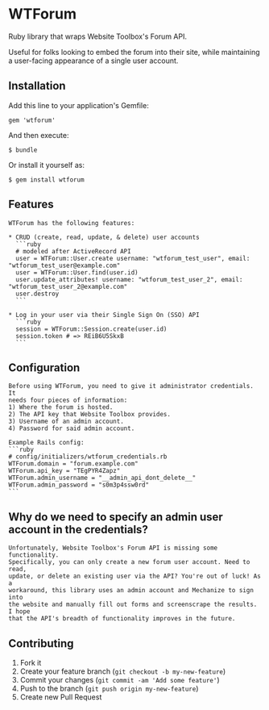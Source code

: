 # WTForum

Ruby library that wraps Website Toolbox's Forum API.

Useful for folks looking to embed the forum into their site, while maintaining
a user-facing appearance of a single user account.

## Installation

Add this line to your application's Gemfile:

    gem 'wtforum'

And then execute:

    $ bundle

Or install it yourself as:

    $ gem install wtforum

## Features

    WTForum has the following features:

    * CRUD (create, read, update, & delete) user accounts
      ```ruby
      # modeled after ActiveRecord API
      user = WTForum::User.create username: "wtforum_test_user", email: "wtforum_test_user@example.com"
      user = WTForum::User.find(user.id)
      user.update_attributes! username: "wtforum_test_user_2", email: "wtforum_test_user_2@example.com"
      user.destroy
      ```

    * Log in your user via their Single Sign On (SSO) API
      ```ruby
      session = WTForum::Session.create(user.id)
      session.token # => REiB6U5SkxB
      ```

## Configuration

    Before using WTForum, you need to give it administrator credentials. It
    needs four pieces of information:
    1) Where the forum is hosted.
    2) The API key that Website Toolbox provides.
    3) Username of an admin account.
    4) Password for said admin account.

    Example Rails config:
    ```ruby
    # config/initializers/wtforum_credentials.rb
    WTForum.domain = "forum.example.com"
    WTForum.api_key = "TEgPYR4Zapz"
    WTForum.admin_username = "__admin_api_dont_delete__"
    WTForum.admin_password = "s0m3p4ssw0rd"
    ```

## Why do we need to specify an admin user account in the credentials?

    Unfortunately, Website Toolbox's Forum API is missing some functionality.
    Specifically, you can only create a new forum user account. Need to read,
    update, or delete an existing user via the API? You're out of luck! As a
    workaround, this library uses an admin account and Mechanize to sign into
    the website and manually fill out forms and screenscrape the results. I hope
    that the API's breadth of functionality improves in the future.

## Contributing

1. Fork it
2. Create your feature branch (`git checkout -b my-new-feature`)
3. Commit your changes (`git commit -am 'Add some feature'`)
4. Push to the branch (`git push origin my-new-feature`)
5. Create new Pull Request
